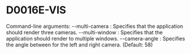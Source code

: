 D0016E-VIS
==========

Command-line arguments:
--multi-camera		: Specifies that the application should render three cameras.
--multi-window		: Specifies that the application should render to multiple windows.
--camera-angle		: Specifies the angle between for the left and right camera. (Default: 58)

